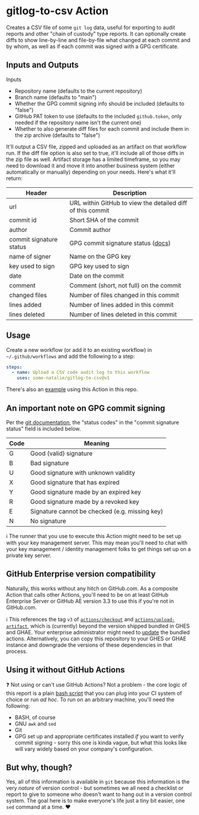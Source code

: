 # gitlog-to-csv Action

Creates a CSV file of some `git log` data, useful for exporting to audit reports and other "chain of custody" type reports.  It can optionally create diffs to show line-by-line and file-by-file what changed at each commit and by whom, as well as if each commit was signed with a GPG certificate.

## Inputs and Outputs

Inputs

- Repository name (defaults to the current repository)
- Branch name (defaults to "main")
- Whether the GPG commit signing info should be included (defaults to "false")
- GitHub PAT token to use (defaults to the included `github.token`, only needed if the repository name isn't the current one)
- Whether to also generate diff files for each commit and include them in the zip archive (defaults to "false")

It'll output a CSV file, zipped and uploaded as an artifact on that workflow run.  If the diff file option is also set to true, it'll include all of those diffs in the zip file as well.  Artifact storage has a limited timeframe, so you may need to download it and move it into another business system (either automatically or manually) depending on your needs.  Here's what it'll return:

| Header | Description |
| --- | --- |
| url | URL within GitHub to view the detailed diff of this commit |
| commit id | Short SHA of the commit |
| author | Commit author |
| commit signature status | GPG commit signature status ([docs](https://git-scm.com/book/en/v2/Git-Tools-Signing-Your-Work)) |
| name of signer | Name on the GPG key |
| key used to sign | GPG key used to sign |
| date | Date on the commit |
| comment | Comment (short, not full) on the commit |
| changed files | Number of files changed in this commit |
| lines added | Number of lines added in this commit |
| lines deleted | Number of lines deleted in this commit |

## Usage

Create a new workflow (or add it to an existing workflow) in `~/.github/workflows` and add the following to a step:

```yml
steps:
  - name: Upload a CSV code audit log to this workflow
    uses: some-natalie/gitlog-to-csv@v1
```

There's also an [example](.github/workflows/release.yml) using this Action in this repo.

## An important note on GPG commit signing

Per the [git documentation](https://git-scm.com/docs/git-log#_pretty_formats), the "status codes" in the "commit signature status" field is included below.

| Code | Meaning |
| --- | --- |
| G | Good (valid) signature |
| B | Bad signature |
| U | Good signature with unknown validity |
| X | Good signature that has expired |
| Y | Good signature made by an expired key |
| R | Good signature made by a revoked key |
| E | Signature cannot be checked (e.g. missing key) |
| N | No signature |

:information_source:  The runner that you use to execute this Action might need to be set up with your key management server.  This may mean you'll need to chat with your key management / identity management folks to get things set up on a private key server.

## GitHub Enterprise version compatibility

Naturally, this works without any hitch on GitHub.com.  As a composite Action that calls other Actions, you'll need to be on at least GitHub Enterprise Server or GitHub AE version 3.3 to use this if you're not in GitHub.com.

:information_source:  This references the tag `v3` of [`actions/checkout`](https://github.com/actions/checkout) and [`actions/upload-artifact`](https://github.com/actions/upload-artifact), which is (currently) beyond the version shipped bundled in GHES and GHAE.  Your enterprise administrator might need to [update](https://docs.github.com/en/enterprise-server@latest/admin/github-actions/managing-access-to-actions-from-githubcom/using-the-latest-version-of-the-official-bundled-actions) the bundled actions.  Alternatively, you can copy this repository to your GHES or GHAE instance and downgrade the versions of these dependencies in that process.

## Using it without GitHub Actions

:question:  Not using or can't use GitHub Actions?  Not a problem - the core logic of this report is a plain [bash script](https://github.com/some-natalie/gitlog-to-csv/blob/main/action.yml#L40-L81) that you can plug into your CI system of choice or run _ad hoc_.  To run on an arbitrary machine, you'll need the following:

- BASH, of course
- GNU `awk` and `sed`
- Git
- GPG set up and appropriate certificates installed _if_ you want to verify commit signing - sorry this one is kinda vague, but what this looks like will vary widely based on your company's configuration.

## But why, though?

Yes, all of this information is available in `git` because this information is the very _nature_ of version control - but sometimes we all need a checklist or report to give to someone who doesn't want to hang out in a version control system.  The goal here is to make everyone's life just a tiny bit easier, one `sed` command at a time. :heart:
